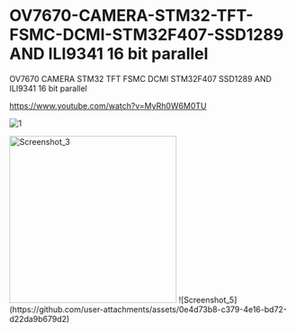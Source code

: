 # OV7670-CAMERA-STM32-TFT-FSMC-DCMI-STM32F407-SSD1289 AND ILI9341 16 bit parallel
OV7670 CAMERA STM32 TFT FSMC DCMI STM32F407 SSD1289 AND ILI9341 16 bit parallel

https://www.youtube.com/watch?v=MyRh0W6M0TU

![1](https://user-images.githubusercontent.com/31142397/196041386-8a544407-3a76-458b-8e70-d1047ce6cafc.jpg)

<img width="297" alt="Screenshot_3" src="https://github.com/user-attachments/assets/f8820abc-81e9-4eac-8ebb-f39b71b1a110">
![Screenshot_5](https://github.com/user-attachments/assets/0e4d73b8-c379-4e16-bd72-d22da9b679d2)

